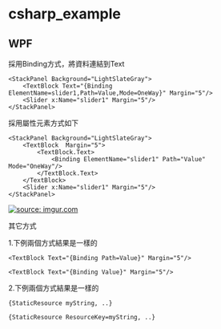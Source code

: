# csharp_example


## WPF

採用Binding方式，將資料連結到Text  

```
<StackPanel Background="LightSlateGray">
    <TextBlock Text="{Binding ElementName=slider1,Path=Value,Mode=OneWay}" Margin="5"/>
    <Slider x:Name="slider1" Margin="5"/>
</StackPanel>
```

採用屬性元素方式如下  

```
<StackPanel Background="LightSlateGray">
    <TextBlock  Margin="5">
        <TextBlock.Text>
            <Binding ElementName="slider1" Path="Value" Mode="OneWay"/>
        </TextBlock.Text>
    </TextBlock>
    <Slider x:Name="slider1" Margin="5"/>
</StackPanel>
```    

<a href="https://imgur.com/9ToLi0r"><img src="https://i.imgur.com/9ToLi0r.png" title="source: imgur.com" /></a>


其它方式

1.下例兩個方式結果是一樣的
```
<TextBlock Text="{Binding Path=Value}" Margin="5"/>
```
```
<TextBlock Text="{Binding Value}" Margin="5"/>
```

2.下例兩個方式結果是一樣的
```
{StaticResource myString, ..}
```
```
{StaticResource ResourceKey=myString, ..}
```
